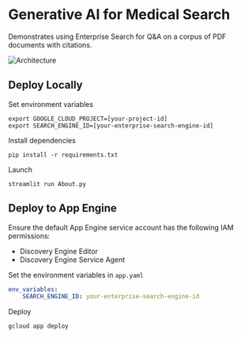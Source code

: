 # Generative AI for Medical Search

Demonstrates using Enterprise Search for Q&A on a corpus of PDF documents with citations.  

![Architecture](https://github.com/vijaykyr/genai-demos/blob/main/medical_search/app/images/architecture.png "Architecture")

## Deploy Locally
Set environment variables
```commandline
export GOOGLE_CLOUD_PROJECT=[your-project-id]
export SEARCH_ENGINE_ID=[your-enterprise-search-engine-id]
```
Install dependencies
```commandline
pip install -r requirements.txt
```
Launch
```commandline
streamlit run About.py
```

## Deploy to App Engine

Ensure the default App Engine service account has the following IAM permissions:
- Discovery Engine Editor
- Discovery Engine Service Agent

Set the environment variables in `app.yaml`
```yaml
env_variables:
    SEARCH_ENGINE_ID: your-enterprise-search-engine-id
```

Deploy
```commandline
gcloud app deploy
```
